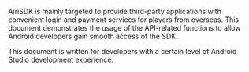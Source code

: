 AiriSDK is mainly targeted to provide third-party applications with convenient login and payment services for players from overseas. This document demonstrates the usage of the API-related functions to allow Android developers gain smooth access of the SDK.

This document is written for developers with a certain level of Android Studio development experience.
